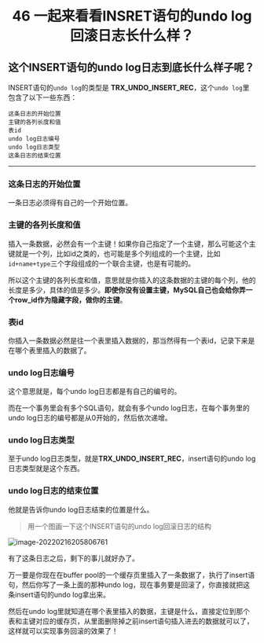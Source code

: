 <h1 align="center">46 一起来看看INSRET语句的undo log回滚日志长什么样？</h1>



## 这个INSERT语句的undo log日志到底长什么样子呢？

INSERT语句的`undo log`的类型是 **TRX_UNDO_INSERT_REC**，这个`undo log`里包含了以下一些东西：

```
这条日志的开始位置
主键的各列长度和值
表id
undo log日志编号
undo log日志类型
这条日志的结束位置
```

---

### 这条日志的开始位置

一条日志必须得有自己的一个开始位置。

### 主键的各列长度和值

插入一条数据，必然会有一个主键！如果你自己指定了一个主键，那么可能这个主键就是一个列，比如id之类的，也可能是多个列组成的一个主键，比如`id+name+type`三个字段组成的一个联合主键，也是有可能的。

所以这个主键的各列长度和值，意思就是你插入的这条数据的主键的每个列，他的长度是多少，具体的值是多少。**即使你没有设置主键，MySQL自己也会给你弄一个row_id作为隐藏字段，做你的主键**。

### 表id

你插入一条数据必然是往一个表里插入数据的，那当然得有一个表id，记录下来是在哪个表里插入的数据了。

### undo log日志编号

这个意思就是，每个undo log日志都是有自己的编号的。

而在一个事务里会有多个SQL语句，就会有多个undo log日志，在每个事务里的undo log日志的编号都是从0开始的，然后依次递增。

### undo log日志类型

至于undo log日志类型，就是**TRX_UNDO_INSERT_REC**，insert语句的undo log日志类型就是这个东西。

### undo log日志的结束位置

他就是告诉你undo log日志结束的位置是什么。

> 用一个图画一下这个INSERT语句的undo log回滚日志的结构

![image-20220216205806761](https://studyimages.oss-cn-beijing.aliyuncs.com/img/mysql/34-63/202210201139040.png)

有了这条日志之后，剩下的事儿就好办了。

万一要是你现在在buffer pool的一个缓存页里插入了一条数据了，执行了insert语句，然后你写了一条上面的那种undo log，现在事务要是回滚了，你直接就把这条insert语句的undo log拿出来。

然后在undo log里就知道在哪个表里插入的数据，主键是什么，直接定位到那个表和主键对应的缓存页，从里面删除掉之前insert语句插入进去的数据就可以了，这样就可以实现事务回滚的效果了！
